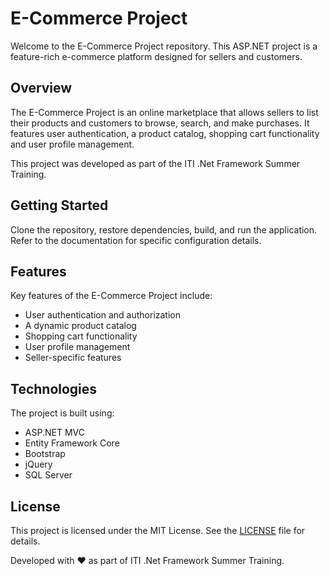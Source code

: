 # E-Commerce Project

Welcome to the E-Commerce Project repository. This ASP.NET project is a feature-rich e-commerce platform designed for sellers and customers.

## Overview

The E-Commerce Project is an online marketplace that allows sellers to list their products and customers to browse, search, and make purchases. It features user authentication, a product catalog, shopping cart functionality and user profile management.

This project was developed as part of the ITI .Net Framework Summer Training.

## Getting Started

Clone the repository, restore dependencies, build, and run the application. Refer to the documentation for specific configuration details.

## Features

Key features of the E-Commerce Project include:

- User authentication and authorization
- A dynamic product catalog
- Shopping cart functionality
- User profile management
- Seller-specific features

## Technologies

The project is built using:

- ASP.NET MVC
- Entity Framework Core
- Bootstrap
- jQuery
- SQL Server

## License

This project is licensed under the MIT License. See the [LICENSE](LICENSE) file for details.

Developed with ❤️ as part of ITI .Net Framework Summer Training.
